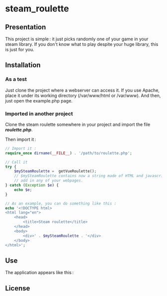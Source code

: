 # steam_roulette

## Presentation
This project is simple : it just picks randomly one of your game in your steam library. If you don't
know what to play despite your huge library, this is just for you.

## Installation

### As a test
Just clone the project where a webserver can access it. If you use Apache, place it under its working
directory (/var/www/html or /var/www). And then, just open the example.php page.

### Imported in another project
Clone the steam roulette somewhere in your project and import the file ___roulette.php___.

Then import it :
```php
// Import it :
require_once dirname(__FILE__) . '/path/to/roulette.php';

// Call it
try {
    $mySteamRoulette =  getVueRoulette();
    // $mySteamRoulette contains now a string made of HTML and javascript code that you can import 
    // add in any of your webpages.
} catch (Exception $e) {
    echo $e;
}

// As an example, you can do something like this :
echo '<!DOCTYPE html>
<html lang="en">
    <head>
        <title>Steam roulette</title>
    </head>
    <body>
        <div>' . $mySteamRoulette . '</div>
    </body>
</html>';
``` 

## Use

The application appears like this :




## License